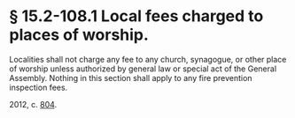 # § 15.2-108.1 Local fees charged to places of worship.

<p>Localities shall not charge any fee to any church, synagogue, or other place of worship unless authorized by general law or special act of the General Assembly. Nothing in this section shall apply to any fire prevention inspection fees.</p><p>2012, c. <a href='http://lis.virginia.gov/cgi-bin/legp604.exe?121+ful+CHAP0804'>804</a>.</p>